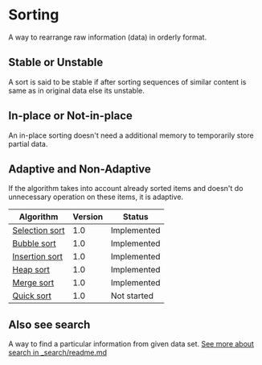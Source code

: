 # Sorting
A way to rearrange raw information (data) in orderly format.

## Stable or Unstable
A sort is said to be stable if after sorting sequences of similar content is same as in original data else its unstable.

## In-place or Not-in-place
An in-place sorting doesn't need a additional memory to temporarily store partial data.

## Adaptive and Non-Adaptive
If the algorithm takes into account already sorted items and doesn't do unnecessary operation on these items, it is adaptive.


| Algorithm                               | Version | Status       |
| --------------------------------------- | ------- | ------------ |
| [Selection sort](./_selection)          | 1.0     | Implemented  |
| [Bubble sort](./_bubble)                | 1.0     | Implemented  |
| [Insertion sort](./_insertion)          | 1.0     | Implemented  |
| [Heap sort](./_heap)                    | 1.0     | Implemented  |
| [Merge sort](./_merge)                  | 1.0     | Implemented  |
| [Quick sort](./_quick)                  | 1.0     | Not started  |

## Also see search
A way to find a particular information from given data set.
[See more about search in _search/readme.md](../_search)
